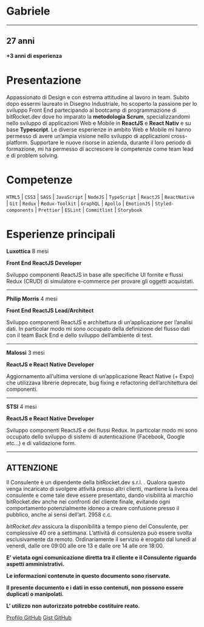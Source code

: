 # Gabriele

---

## 27 anni

**+3 anni di esperienza**

# Presentazione

Appassionato di Design e con estrema attitudine al lavoro in team. Subito dopo essermi laureato in Disegno Industriale, ho scoperto la passione per lo sviluppo Front End partecipando al bootcamp di programmazione di bitRocket.dev dove ho imparato la **metodologia Scrum**, specializzandomi nello sviluppo di applicazioni Web e Mobile in **ReactJS** e **React Nativ** e su base **Typescript**. Le diverse esperienze in ambito Web e Mobile mi hanno permesso di avere un’ampia visione nello sviluppo di applicazioni cross-platform. Supportare le nuove risorse in azienda, durante il loro periodo di formazione, mi ha permesso di accrescere le competenze come team lead e di problem solving.

# Competenze

`HTML5` | `CSS3` | `SASS` | `JavaScript` | `NodeJS` | `TypeScript` | `ReactJS` | `ReactNative` | `Git` | `Redux` | `Redux-Toolkit` | `GraphQL` | `Apollo` | `EmotionJS` | `Styled-components` | `Prettier` | `ESLint` | `Commitlint` | `Storybook`

# Esperienze principali

**Luxottica** 8 mesi

**Front End ReactJS Developer**

Sviluppo componenti ReactJS in base alle specifiche UI fornite e flussi Redux (CRUD) di simulatore e-commerce per provare gli oggetti acquistati.

---

**Philip Morris** 4 mesi

**Front End ReactJS Lead/Architect**

Sviluppo componenti ReactJS e architettura di un’applicazione per l’analisi dati. In particolar modo mi sono occupato della definizione del flusso dati con il team Back End e dello sviluppo dell’ambiente di test.

---

**Malossi** 3 mesi

**ReactJS e React Native Developer**

Aggiornamento all’ultima versione di un’applicazione React Native (+ Expo) che utilizzava librerie deprecate, bug fixing e refactoring dell’architettura dei componenti.

---

**STSI** 4 mesi

**ReactJS e React Native Developer**

Sviluppo componenti ReactJS e dei flussi Redux. In particolar modo mi sono occupato dello sviluppo di sistemi di autenticazione (Facebook, Google etc...) e di validazione form.

---

## ATTENZIONE

Il Consulente è un dipendente della bitRocket.dev s.r.l. . Qualora questo venga incaricato di svolgere attività presso altri clienti, mantiene la livrea del consulente e come tale deve essere presentato, dando visibilità al marchio bitRocket.dev anche nei confronti del cliente finale, evitando ogni comportamento potenzialmente idoneo a creare confusione presso il pubblico, anche ai sensi dell’art. 2958 c.c.

_bitRocket.dev_ assicura la disponibilità a tempo pieno del Consulente, per complessive 40 ore a settimana. L’attività di consulenza può essere svolta esclusivamente da remoto. Ordinariamente il servizio è erogato dal lunedì al venerdì, dalle ore 09:00 alle ore 13 e dalle ore 14 alle ore 18:00.

**E’ vietata ogni comunicazione diretta tra il cliente e il Consulente riguardo aspetti amministrativi.**

**Le informazioni contenute in questo documento sono riservate.**

**Il presente documento e i dati in esso contenuti, non possono essere duplicati o manipolati.**

**L’ utilizzo non autorizzato potrebbe costituire reato.**

[Profilo GitHub](https://github.com/gabrielepolizzotto-bitrocketdev)
[Gist GitHub](https://gist.github.com/gabrielepolizzotto-bitrocketdev)
